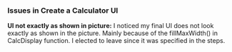 ### Issues in Create a Calculator UI

**UI not exactly as shown in picture:** I noticed my final UI does not look exactly as shown in the picture. Mainly because of the fillMaxWidth() in CalcDisplay function. I elected to leave since it was specified in the steps.
